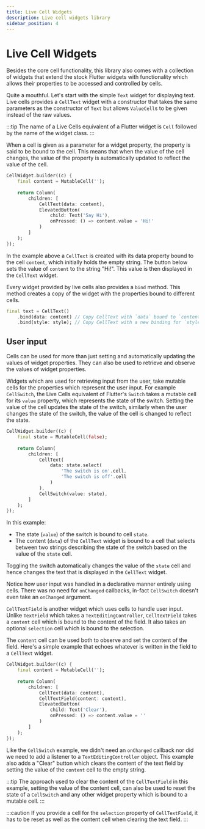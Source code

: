 ```yaml
---
title: Live Cell Widgets
description: Live cell widgets library
sidebar_position: 4
---
```


# Live Cell Widgets

Besides the core cell functionality, this library also comes with a
collection of widgets that extend the stock Flutter widgets with
functionality which allows their properties to be accessed and
controlled by cells.

Quite a mouthful. Let's start with the simple `Text` widget for
displaying text. Live cells provides a `CellText` widget with a
constructor that takes the same parameters as the constructor of
`Text` but allows `ValueCell`s to be given instead of the raw values.

:::tip
The name of a Live Cells equivalent of a Flutter widget is `Cell`
followed by the name of the widget class.
:::

When a cell is given as a parameter for a widget property, the
property is said to be bound to the cell. This means that when the
value of the cell changes, the value of the property is automatically
updated to reflect the value of the cell.

```dart title="CellText example"
CellWidget.builder((c) {
    final content = MutableCell('');
    
    return Column(
        children: [
            CellText(data: content),
            ElevatedButton(
                child: Text('Say Hi'),
                onPressed: () => content.value = 'Hi!'
            )
        ]
    );
});
```

In the example above a `CellText` is created with its data property bound to the
cell `content`, which initially holds the empty string. The button
below sets the value of `content` to the string "Hi!". This value is
then displayed in the `CellText` widget.

Every widget provided by live cells also provides a `bind`
method. This method creates a copy of the widget with the properties
bound to different cells.

```dart title="bind method"
final text = CellText()
    .bind(data: content) // Copy CellText with `data` bound to `content`
    .bind(style: style); // Copy CellText with a new binding for `style`
```

## User input

Cells can be used for more than just setting and automatically
updating the values of widget properties. They can also be used to
retrieve and observe the values of widget properties.

Widgets which are used for retrieving input from the user, take
mutable cells for the properties which represent the user input. For
example `CellSwitch`, the Live Cells equivalent of Flutter's `Switch`
takes a mutable cell for its `value` property, which represents the
state of the switch. Setting the value of the cell updates the state
of the switch, similarly when the user changes the state of
the switch, the value of the cell is changed to reflect the state.

```dart title="CellSwitch example"
CellWidget.builder((c) {
    final state = MutableCell(false);
    
    return Column(
        children: [
            CellText(
                data: state.select(
                    'The switch is on'.cell,
                    'The switch is off'.cell
                )
            ),
            CellSwitch(value: state),
        ]
    );
});
```

In this example:

* The state (`value`) of the switch is bound to cell `state`. 
* The content (`data`) of the `CellText` widget is bound to a cell
  that selects between two strings describing the state of the switch
  based on the value of the `state` cell.

Toggling the switch automatically changes the value of the `state`
cell and hence changes the text that is displayed in the `CellText`
widget.

Notice how user input was handled in a declarative manner entirely
using cells. There was no need for `onChanged` callbacks, in-fact
`CellSwitch` doesn't even take an `onChanged` argument.

`CellTextField` is another widget which uses cells to handle user
input. Unlike `TextField` which takes a `TextEditingController`,
`CelltextField` takes a `content` cell which is bound to the content
of the field. It also takes an optional `selection` cell which is
bound to the selection.

The `content` cell can be used both to observe and set the content of
the field. Here's a simple example that echoes whatever is written in
the field to a `CellText` widget.

```dart title="CellTextField example"
CellWidget.builder((c) {
    final content = MutableCell('');
    
    return Column(
        children: [
            CellText(data: content),
            CellTextField(content: content),
            ElevatedButton(
                child: Text('Clear'),
                onPressed: () => content.value = ''
            )
        ]
    );
});
```

Like the `CellSwitch` example, we didn't need an `onChanged` callback
nor did we need to add a listener to a `TextEditingController`
object. This example also adds a "Clear" button which clears the
content of the text field by setting the value of the `content` cell
to the empty string.

:::tip
The approach used to clear the content of the `CellTextField` in this
example, setting the value of the content cell, can also be used to
reset the state of a `CellSwitch` and any other widget property which
is bound to a mutable cell.
:::

:::caution
If you provide a cell for the `selection` property of `CellTextField`,
it has to be reset as well as the content cell when clearing the text field.
:::
